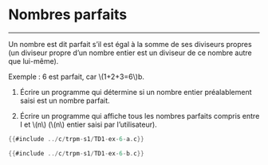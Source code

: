 # Nombres parfaits
------------------

Un nombre est dit parfait s’il est égal à la somme de ses diviseurs propres (un diviseur propre d’un nombre entier est un diviseur de ce nombre autre que lui-même).


Exemple : 6 est parfait, car \\(1+2+3=6\\)b. 

1. Écrire un programme qui détermine si un nombre entier préalablement saisi est un nombre parfait.

2. Écrire un programme qui affiche tous les nombres parfaits compris entre I et \\(n\\) (\\(n\\) entier saisi par l’utilisateur).




<div class="tabbed-blocks">

```c
{{#include ../c/trpm-s1/TD1-ex-6-a.c}}
```
```c
{{#include ../c/trpm-s1/TD1-ex-6-b.c}}
```
</div>
